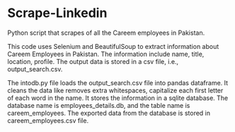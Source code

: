 # Scrape-Linkedin
Python script that scrapes of all the Careem employees in Pakistan.

This code uses Selenium and BeautifulSoup to extract information about Careem Employees in Pakistan. The information include name, title, location, profile. 
The output data is stored in a csv file, i.e., output_search.csv.

The intodb.py file loads the output_search.csv file into pandas dataframe. It cleans the data like removes extra whitespaces, capitalize each first letter of each word in the name.
It stores the information in a sqlite database. The database name is employees_details.db, and the table name is careem_employees. 
The exported data from the database is stored in careem_employees.csv file.

